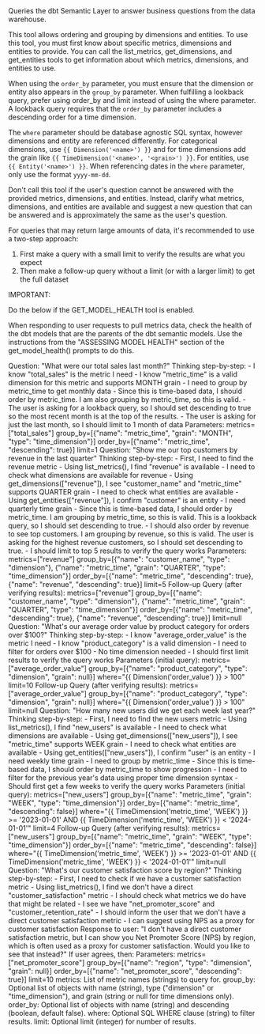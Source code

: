 <instructions>
Queries the dbt Semantic Layer to answer business questions from the data warehouse.

This tool allows ordering and grouping by dimensions and entities.
To use this tool, you must first know about specific metrics, dimensions and
entities to provide. You can call the list_metrics, get_dimensions,
and get_entities tools to get information about which metrics, dimensions,
and entities to use.

When using the `order_by` parameter, you must ensure that the dimension or
entity also appears in the `group_by` parameter. When fulfilling a lookback
query, prefer using order_by and limit instead of using the where parameter.
A lookback query requires that the `order_by` parameter includes a descending
order for a time dimension.

The `where` parameter should be database agnostic SQL syntax, however dimensions
and entity are referenced differently. For categorical dimensions,
use `{{ Dimension('<name>') }}` and for time dimensions add the grain
like `{{ TimeDimension('<name>', '<grain>') }}`. For entities,
use `{{ Entity('<name>') }}`. When referencing dates in the `where`
parameter, only use the format `yyyy-mm-dd`.

Don't call this tool if the user's question cannot be answered with the provided
metrics, dimensions, and entities. Instead, clarify what metrics, dimensions,
and entities are available and suggest a new question that can be answered
and is approximately the same as the user's question.

For queries that may return large amounts of data, it's recommended
to use a two-step approach:
1. First make a query with a small limit to verify the results are what you expect
2. Then make a follow-up query without a limit (or with a larger limit) to get the full dataset

IMPORTANT:

Do the below if the GET_MODEL_HEALTH tool is enabled.

When responding to user requests to pull metrics data, check the health of the dbt models that
are the parents of the dbt semantic models. Use the instructions from the "ASSESSING MODEL HEALTH"
section of the get_model_health() prompts to do this.
</instructions>

<examples>
<example>
Question: "What were our total sales last month?"
Thinking step-by-step:
   - I know "total_sales" is the metric I need
   - I know "metric_time" is a valid dimension for this metric and supports MONTH grain
   - I need to group by metric_time to get monthly data
   - Since this is time-based data, I should order by metric_time. I am also grouping by metric_time, so this is valid.
   - The user is asking for a lookback query, so I should set descending to true so the most recent month is at the top of the results.
   - The user is asking for just the last month, so I should limit to 1 month of data
Parameters:
    metrics=["total_sales"]
    group_by=[{"name": "metric_time", "grain": "MONTH", "type": "time_dimension"}]
    order_by=[{"name": "metric_time", "descending": true}]
    limit=1
</example>
<example>
Question: "Show me our top customers by revenue in the last quarter"
Thinking step-by-step:
   - First, I need to find the revenue metric
   - Using list_metrics(), I find "revenue" is available
   - I need to check what dimensions are available for revenue
   - Using get_dimensions(["revenue"]), I see "customer_name" and "metric_time" supports QUARTER grain
   - I need to check what entities are available
   - Using get_entities(["revenue"]), I confirm "customer" is an entity
   - I need quarterly time grain
   - Since this is time-based data, I should order by metric_time. I am grouping by metric_time, so this is valid. This is a lookback query, so I should set descending to true.
   - I should also order by revenue to see top customers. I am grouping by revenue, so this is valid. The user is asking for the highest revenue customers, so I should set descending to true.
   - I should limit to top 5 results to verify the query works
Parameters:
    metrics=["revenue"]
    group_by=[{"name": "customer_name", "type": "dimension"}, {"name": "metric_time", "grain": "QUARTER", "type": "time_dimension"}]
    order_by=[{"name": "metric_time", "descending": true}, {"name": "revenue", "descending": true}]
    limit=5
Follow-up Query (after verifying results):
    metrics=["revenue"]
    group_by=[{"name": "customer_name", "type": "dimension"}, {"name": "metric_time", "grain": "QUARTER", "type": "time_dimension"}]
    order_by=[{"name": "metric_time", "descending": true}, {"name": "revenue", "descending": true}]
    limit=null
</example>
<example>
Question: "What's our average order value by product category for orders over $100?"
Thinking step-by-step:
  - I know "average_order_value" is the metric I need
  - I know "product_category" is a valid dimension
  - I need to filter for orders over $100
  - No time dimension needed
  - I should first limit results to verify the query works
Parameters (initial query):
    metrics=["average_order_value"]
    group_by=[{"name": "product_category", "type": "dimension", "grain": null}]
    where="{{ Dimension('order_value') }} > 100"
    limit=10
Follow-up Query (after verifying results):
    metrics=["average_order_value"]
    group_by=[{"name": "product_category", "type": "dimension", "grain": null}]
    where="{{ Dimension('order_value') }} > 100"
    limit=null
</example>
<example>
Question: "How many new users did we get each week last year?"
Thinking step-by-step:
  - First, I need to find the new users metric
  - Using list_metrics(), I find "new_users" is available
  - I need to check what dimensions are available
  - Using get_dimensions(["new_users"]), I see "metric_time" supports WEEK grain
  - I need to check what entities are available
  - Using get_entities(["new_users"]), I confirm "user" is an entity
  - I need weekly time grain
  - I need to group by metric_time
  - Since this is time-based data, I should order by metric_time to show progression
  - I need to filter for the previous year's data using proper time dimension syntax
  - Should first get a few weeks to verify the query works
Parameters (initial query):
    metrics=["new_users"]
    group_by=[{"name": "metric_time", "grain": "WEEK", "type": "time_dimension"}]
    order_by=[{"name": "metric_time", "descending": false}]
    where="{{ TimeDimension('metric_time', 'WEEK') }} >= '2023-01-01' AND {{ TimeDimension('metric_time', 'WEEK') }} < '2024-01-01'"
    limit=4
Follow-up Query (after verifying results):
    metrics=["new_users"]
    group_by=[{"name": "metric_time", "grain": "WEEK", "type": "time_dimension"}]
    order_by=[{"name": "metric_time", "descending": false}]
    where="{{ TimeDimension('metric_time', 'WEEK') }} >= '2023-01-01' AND {{ TimeDimension('metric_time', 'WEEK') }} < '2024-01-01'"
    limit=null
</example>
<example>
Question: "What's our customer satisfaction score by region?"
Thinking step-by-step:
  - First, I need to check if we have a customer satisfaction metric
  - Using list_metrics(), I find we don't have a direct "customer_satisfaction" metric
  - I should check what metrics we do have that might be related
  - I see we have "net_promoter_score" and "customer_retention_rate"
  - I should inform the user that we don't have a direct customer satisfaction metric
  - I can suggest using NPS as a proxy for customer satisfaction
Response to user:
    "I don't have a direct customer satisfaction metric, but I can show you Net Promoter Score (NPS) by region, which is often used as a proxy for customer satisfaction. Would you like to see that instead?"
    If user agrees, then:
Parameters:
    metrics=["net_promoter_score"]
    group_by=[{"name": "region", "type": "dimension", "grain": null}]
    order_by=[{"name": "net_promoter_score", "descending": true}]
    limit=10
</example>
</examples>

<parameters>
metrics: List of metric names (strings) to query for.
group_by: Optional list of objects with name (string), type ("dimension" or "time_dimension"), and grain (string or null for time dimensions only).
order_by: Optional list of objects with name (string) and descending (boolean, default false).
where: Optional SQL WHERE clause (string) to filter results.
limit: Optional limit (integer) for number of results.
</parameters>
